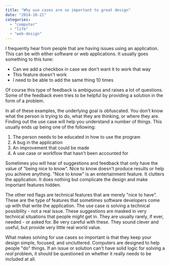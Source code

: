 ```yaml
---
title: "Why use cases are so important to great design"
date: "2014-10-21"
categories: 
  - "computer"
  - "life"
  - "web-design"
---
```


I frequently hear from people that are having issues using an application. This can be with either software or web applications. It usually goes something to this tune:

- Can we add a checkbox in case we don't want it to work that way
- This feature doesn't work
- I need to be able to add the same thing 10 times

Of course this type of feedback is ambiguous and raises a lot of questions. Some of the feedback even tries to be helpful by providing a solution in the form of a problem.

In all of these examples, the underlying goal is obfuscated. You don't know what the person is trying to do, what they are thinking, or where they are. Finding out the use case will help you understand a number of things. This usually ends up being one of the following:

1. The person needs to be educated in how to use the program
2. A bug in the application
3. An improvement that could be made
4. A use case or workflow that hasn't been accounted for

Sometimes you will hear of suggestions and feedback that only have the value of "being nice to know". Nice to know doesn't produce results or help you achieve anything. "Nice to know" is an entertainment feature. It clutters the application. It does nothing but complicate the design and make important features hidden.

The other red flags are technical features that are merely "nice to have". These are the type of features that sometimes software developers come up with that write the application. The use case is solving a technical possibility - not a real issue. These suggestions are masked in very technical situations that people _might_ get in. They are usually rarely, if ever, needed - or asked for. Be very careful with these. They sound clever and useful, but provide very little real world value.

What makes solving for use cases so important is that they keep your design simple, focused, and uncluttered. Computers are designed to help people "do" things. If an issue or solution can't have solid logic for solving a _real_ problem, it should be questioned on whether it really needs to be included at all.
